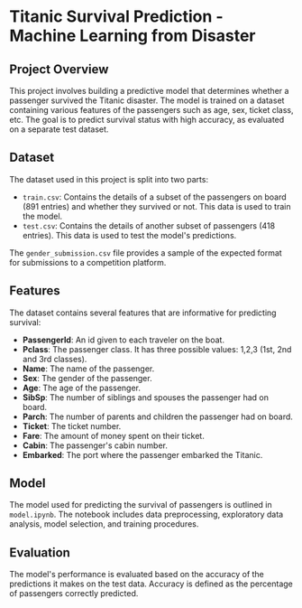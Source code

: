 # Titanic Survival Prediction - Machine Learning from Disaster

## Project Overview
This project involves building a predictive model that determines whether a passenger survived the Titanic disaster. The model is trained on a dataset containing various features of the passengers such as age, sex, ticket class, etc. The goal is to predict survival status with high accuracy, as evaluated on a separate test dataset.

## Dataset
The dataset used in this project is split into two parts:
- `train.csv`: Contains the details of a subset of the passengers on board (891 entries) and whether they survived or not. This data is used to train the model.
- `test.csv`: Contains the details of another subset of passengers (418 entries). This data is used to test the model's predictions.

The `gender_submission.csv` file provides a sample of the expected format for submissions to a competition platform.

## Features
The dataset contains several features that are informative for predicting survival:
- **PassengerId**: An id given to each traveler on the boat.
- **Pclass**: The passenger class. It has three possible values: 1,2,3 (1st, 2nd and 3rd classes).
- **Name**: The name of the passenger.
- **Sex**: The gender of the passenger.
- **Age**: The age of the passenger.
- **SibSp**: The number of siblings and spouses the passenger had on board.
- **Parch**: The number of parents and children the passenger had on board.
- **Ticket**: The ticket number.
- **Fare**: The amount of money spent on their ticket.
- **Cabin**: The passenger's cabin number.
- **Embarked**: The port where the passenger embarked the Titanic.

## Model
The model used for predicting the survival of passengers is outlined in `model.ipynb`. The notebook includes data preprocessing, exploratory data analysis, model selection, and training procedures.

## Evaluation
The model's performance is evaluated based on the accuracy of the predictions it makes on the test data. Accuracy is defined as the percentage of passengers correctly predicted.
